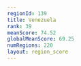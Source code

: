 ```yaml
---
regionId: 139
title: Venezuela
rank: 39
meanScore: 74.52
globalMeanScore: 69.25
numRegions: 220
layout: region_score
---
```


